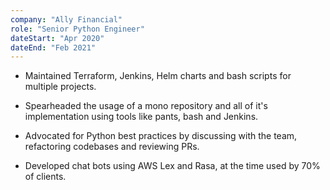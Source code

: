 ```yaml
---
company: "Ally Financial"
role: "Senior Python Engineer"
dateStart: "Apr 2020"
dateEnd: "Feb 2021"
---
```


- Maintained Terraform, Jenkins, Helm charts and bash scripts for multiple
  projects.

- Spearheaded the usage of a mono repository and all of it's implementation
  using tools like pants, bash and Jenkins.

- Advocated for Python best practices by discussing with the team, refactoring
  codebases and reviewing PRs.

- Developed chat bots using AWS Lex and Rasa, at the time used by 70% of
  clients.
